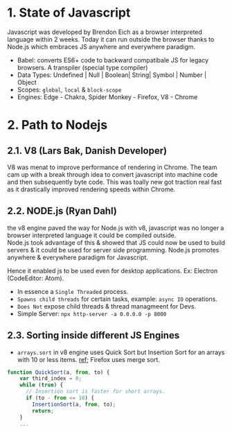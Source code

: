 
# 1. State of Javascript

Javascript was developed by Brendon Eich as a browser interpreted language within 2 weeks.
Today it can run outside the browser thanks to Node.js which embraces JS anywhere and everywhere paradigm.

 * Babel: converts ES6+ code to backward compatibale JS for legacy browsers. A transpiler (special type compiler)
 * Data Types: Undefined | Null | Boolean| String| Symbol | Number | Object
 * Scopes: `global`, `local` & `block-scope`
 * Engines: Edge - Chakra, Spider Monkey - Firefox, V8 - Chrome

# 2. Path to Nodejs

## 2.1. V8 (Lars Bak, Danish Developer)
V8 was menat to improve performance of rendering in Chrome.
The team cam up with a break through idea to convert javascript into machine code and then subsequently byte code. This was toally new got traction real fast as it drastically improved rendering speeds within Chrome.


## 2.2. NODE.js (Ryan Dahl)
the v8 engine paved the way for Node.js with v8, javascript was no longer 
a browser interpreted language it could be compiled outside.  
Node.js took advantage of this & showed that JS could now be used to build servers & 
it could be used for server side programming. Node.js promotes anywhere & everywhere paradigm for Javascript.  

Hence it enabled js to be used even for desktop applications. Ex: Electron (CodeEditor: Atom).

* In essence a `Single Threaded` process.
* `Spawns child threads` for certain tasks, example: `async IO` operations.
* `Does Not` expose child threads & thread managmeent for Devs.
* Simple Server: `npx http-server -a 0.0.0.0 -p 8000`

## 2.3. Sorting inside different JS Engines
* `arrays.sort` in v8 engine uses Quick Sort but Insertion Sort for an arrays with 10 or less items. [ref](https://blog.shovonhasan.com/time-space-complexity-of-array-sort-in-v8/); Firefox uses merge sort.
```js
function QuickSort(a, from, to) {
    var third_index = 0;
    while (true) {
      // Insertion sort is faster for short arrays.
      if (to - from <= 10) {
        InsertionSort(a, from, to);
        return;
    } 
    ...
```
